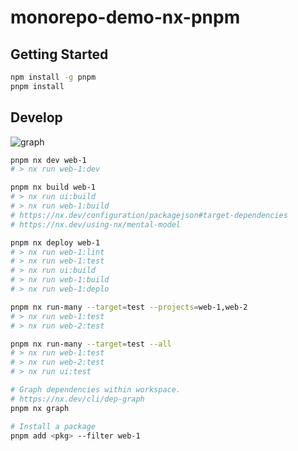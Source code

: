 # monorepo-demo-nx-pnpm

## Getting Started

```sh
npm install -g pnpm
pnpm install
```

## Develop

![graph](https://user-images.githubusercontent.com/1491961/158563420-15e293a9-5ff6-4677-99ab-e9521e7c0b1e.png)

```sh
pnpm nx dev web-1
# > nx run web-1:dev

pnpm nx build web-1
# > nx run ui:build
# > nx run web-1:build
# https://nx.dev/configuration/packagejson#target-dependencies
# https://nx.dev/using-nx/mental-model

pnpm nx deploy web-1
# > nx run web-1:lint
# > nx run web-1:test
# > nx run ui:build
# > nx run web-1:build
# > nx run web-1:deplo

pnpm nx run-many --target=test --projects=web-1,web-2
# > nx run web-1:test
# > nx run web-2:test

pnpm nx run-many --target=test --all
# > nx run web-1:test
# > nx run web-2:test
# > nx run ui:test

# Graph dependencies within workspace.
# https://nx.dev/cli/dep-graph
pnpm nx graph

# Install a package
pnpm add <pkg> --filter web-1
```